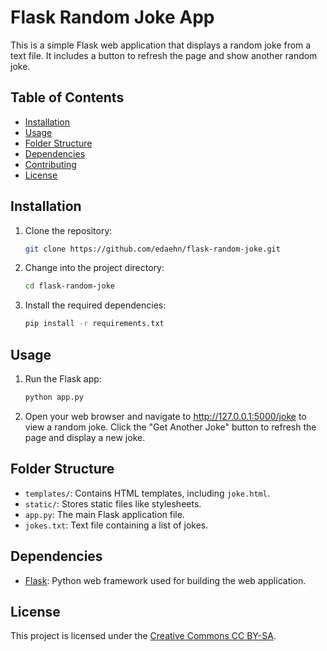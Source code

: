 # Flask Random Joke App

This is a simple Flask web application that displays a random joke from a text file. It includes a button to refresh the page and show another random joke.

## Table of Contents

- [Installation](#installation)
- [Usage](#usage)
- [Folder Structure](#folder-structure)
- [Dependencies](#dependencies)
- [Contributing](#contributing)
- [License](#license)

## Installation

1. Clone the repository:

    ```bash
    git clone https://github.com/edaehn/flask-random-joke.git
    ```

2. Change into the project directory:

    ```bash
    cd flask-random-joke
    ```

3. Install the required dependencies:

    ```bash
    pip install -r requirements.txt
    ```

## Usage

1. Run the Flask app:

    ```bash
    python app.py
    ```

2. Open your web browser and navigate to http://127.0.0.1:5000/joke to view a random joke. Click the "Get Another Joke" button to refresh the page and display a new joke.

## Folder Structure

- `templates/`: Contains HTML templates, including `joke.html`.
- `static/`: Stores static files like stylesheets.
- `app.py`: The main Flask application file.
- `jokes.txt`: Text file containing a list of jokes.

## Dependencies

- [Flask](https://flask.palletsprojects.com/): Python web framework used for building the web application.

## License

This project is licensed under the [Creative Commons CC BY-SA](https://creativecommons.org/share-your-work/cclicenses/#:~:text=CC%20BY%2DSA,modified%20material%20under%20identical%20terms).
